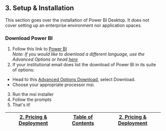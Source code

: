 ## 3. Setup & Installation
This section goes over the installation of Power BI Desktop. It does not cover setting up an enterprise environment nor application spaces.

### Download Power BI

1. Follow this link to [Power BI]([here](https://powerbi.microsoft.com/en-us/desktop/))  
_Note: If you would like to download a different language, use the Advanced Options or head [here](https://www.microsoft.com/en-us/download/details.aspx?id=45331)_
2. If your institutional email does list the download of Power BI in its suite of options:
 * Head to this [Advanced Options Download](https://www.microsoft.com/en-us/download/details.aspx?id=45331), select Download.  
 * Choose your appropriate processor msi.
3. Run the msi installer
4. Follow the prompts
5. That's it!


|[2. Pricing & Deployment](https://github.com/ErikKBethke/powerbilearn/blob/master/docs/Pricing%20%26%20Deployment.md#2-pricing--deployment)|[Table of Contents](https://github.com/ErikKBethke/powerbilearn#table-of-contents)|[2. Pricing & Deployment]()|
|:---:|:---:|:---:|
